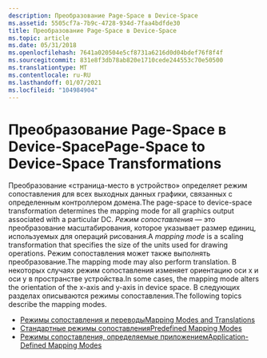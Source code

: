 ```yaml
---
description: Преобразование Page-Space в Device-Space
ms.assetid: 5505cf7a-7b9c-4728-934d-7faa4bdfde30
title: Преобразование Page-Space в Device-Space
ms.topic: article
ms.date: 05/31/2018
ms.openlocfilehash: 7641a020504e5cf8731a6216d0d04bdef76f8f4f
ms.sourcegitcommit: 831e8f3db78ab820e1710cede244553c70e50500
ms.translationtype: MT
ms.contentlocale: ru-RU
ms.lasthandoff: 01/07/2021
ms.locfileid: "104984904"
---
```

# <a name="page-space-to-device-space-transformations"></a><span data-ttu-id="e6990-103">Преобразование Page-Space в Device-Space</span><span class="sxs-lookup"><span data-stu-id="e6990-103">Page-Space to Device-Space Transformations</span></span>

<span data-ttu-id="e6990-104">Преобразование «страница-место в устройство» определяет режим сопоставления для всех выходных данных графики, связанных с определенным контроллером домена.</span><span class="sxs-lookup"><span data-stu-id="e6990-104">The page-space to device-space transformation determines the mapping mode for all graphics output associated with a particular DC.</span></span> <span data-ttu-id="e6990-105">*Режим сопоставления* — это преобразование масштабирования, которое указывает размер единиц, используемых для операций рисования.</span><span class="sxs-lookup"><span data-stu-id="e6990-105">A *mapping mode* is a scaling transformation that specifies the size of the units used for drawing operations.</span></span> <span data-ttu-id="e6990-106">Режим сопоставления может также выполнять преобразование.</span><span class="sxs-lookup"><span data-stu-id="e6990-106">The mapping mode may also perform translation.</span></span> <span data-ttu-id="e6990-107">В некоторых случаях режим сопоставления изменяет ориентацию оси x и оси y в пространстве устройства.</span><span class="sxs-lookup"><span data-stu-id="e6990-107">In some cases, the mapping mode alters the orientation of the x-axis and y-axis in device space.</span></span> <span data-ttu-id="e6990-108">В следующих разделах описываются режимы сопоставления.</span><span class="sxs-lookup"><span data-stu-id="e6990-108">The following topics describe the mapping modes.</span></span>

-   [<span data-ttu-id="e6990-109">Режимы сопоставления и переводы</span><span class="sxs-lookup"><span data-stu-id="e6990-109">Mapping Modes and Translations</span></span>](mapping-modes-and-translations.md)
-   [<span data-ttu-id="e6990-110">Стандартные режимы сопоставления</span><span class="sxs-lookup"><span data-stu-id="e6990-110">Predefined Mapping Modes</span></span>](predefined-mapping-modes.md)
-   [<span data-ttu-id="e6990-111">Режимы сопоставления, определяемые приложением</span><span class="sxs-lookup"><span data-stu-id="e6990-111">Application-Defined Mapping Modes</span></span>](application-defined-mapping-modes.md)

 

 



